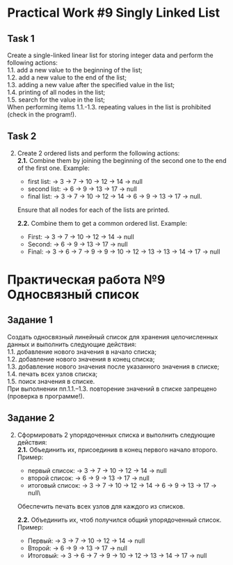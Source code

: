 # Practical Work #9 Singly Linked List

## Task 1

Create a single-linked linear list for storing integer data and perform the following actions:\
1.1. add a new value to the beginning of the list;\
1.2. add a new value to the end of the list;\
1.3. adding a new value after the specified value in the list;\
1.4. printing of all nodes in the list;\
1.5. search for the value in the list;\
When performing items 1.1.-1.3. repeating values in the list is prohibited (check in the program!).

## Task 2

2. Create 2 ordered lists and perform the following actions:\
   **2.1.** Combine them by joining the beginning of the second one to the end of the first one.
   Example:
    - first list: -> 3 -> 7 -> 10 -> 12 -> 14 -> null
    - second list: -> 6 -> 9 -> 13 -> 17 -> null
    - final list: -> 3 -> 7 -> 10 -> 12 -> 14 -> 6 -> 9 -> 13 -> 17 -> null\.

   Ensure that all nodes for each of the lists are printed.

   **2.2.** Combine them to get a common ordered list.
   Example:
    - First: -> 3 -> 7 -> 10 -> 12 -> 14 -> null
    - Second: -> 6 -> 9 -> 13 -> 17 -> null
    - Final: -> 3 -> 6 -> 7 -> 9 -> 9 -> 10 -> 12 -> 13 -> 13 -> 14 -> 17 -> null
   

# Практическая работа №9 Односвязный список

## Задание 1

Создать односвязный линейный список для хранения целочисленных данных и выполнить следующие действия:\
1.1. добавление нового значения в начало списка;\
1.2. добавление нового значения в конец списка;\
1.3. добавление нового значения после указанного значения в списке;\
1.4. печать всех узлов списка;\
1.5. поиск значения в списке.\
При выполнении пп.1.1.–1.3. повторение значений в списке запрещено (проверка в программе!).

## Задание 2

2. Сформировать 2 упорядоченных списка и выполнить следующие действия:\
   **2.1.** Объединить их, присоединив в конец первого начало второго.\
   Пример:
    - первый список: -> 3 -> 7 -> 10 -> 12 -> 14 -> null
    - второй список: -> 6 -> 9 -> 13 -> 17 -> null
    - итоговый список: -> 3 -> 7 -> 10 -> 12 -> 14 -> 6 -> 9 -> 13 -> 17 -> null\

   Обеспечить печать всех узлов для каждого из списков.

   **2.2.** Объединить их, чтоб получился общий упорядоченный список.\
   Пример:
    - Первый: -> 3 -> 7 -> 10 -> 12 -> 14 -> null
    - Второй: -> 6 -> 9 -> 13 -> 17 -> null
    - Итоговый: -> 3 -> 6 -> 7 -> 9 -> 10 -> 12 -> 13 -> 14 -> 17 -> null
